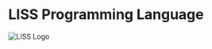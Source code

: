 # LISS Programming Language

![LISS Logo](https://github.com/osdrv/liss-doc/blob/main/img/liss-1.png?raw=true)
